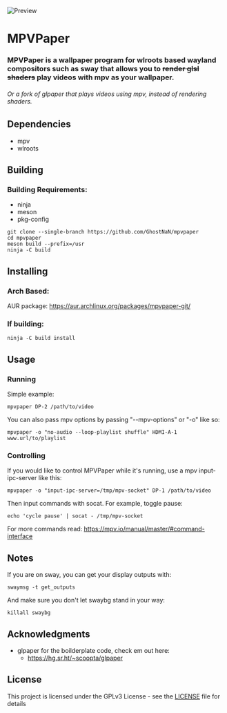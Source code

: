 ![Preview](https://github.com/GhostNaN/mpvpaper/blob/assests/preview.png)
# MPVPaper
### MPVPaper is a wallpaper program for wlroots based wayland compositors such as sway that allows you to ~~render glsl shaders~~ play videos with mpv as your wallpaper.
###### Or a fork of glpaper that plays videos using mpv, instead of rendering shaders.
## Dependencies
- mpv
- wlroots

## Building 
### Building Requirements:

- ninja
- meson
- pkg-config

```
git clone --single-branch https://github.com/GhostNaN/mpvpaper
cd mpvpaper
meson build --prefix=/usr
ninja -C build
```
## Installing 
### Arch Based:
AUR package: https://aur.archlinux.org/packages/mpvpaper-git/

### If building:
```
ninja -C build install
```
## Usage
### Running
Simple example:
```
mpvpaper DP-2 /path/to/video
```
You can also pass mpv options by passing "--mpv-options" or "-o" like so:
```
mpvpaper -o "no-audio --loop-playlist shuffle" HDMI-A-1 www.url/to/playlist
```
### Controlling
If you would like to control MPVPaper while it's running, use a mpv input-ipc-server like this:
```
mpvpaper -o "input-ipc-server=/tmp/mpv-socket" DP-1 /path/to/video
```
Then input commands with socat. For example, toggle pause:
```
echo 'cycle pause' | socat - /tmp/mpv-socket
```
For more commands read: https://mpv.io/manual/master/#command-interface
## Notes
If you are on sway, you can get your display outputs with:
```
swaymsg -t get_outputs
```
And make sure you don't let swaybg stand in your way:
```
killall swaybg
```
## Acknowledgments
- glpaper for the boilderplate code, check em out here:
  - https://hg.sr.ht/~scoopta/glpaper
## License
This project is licensed under the GPLv3 License - see the [LICENSE](/LICENSE) file for details
